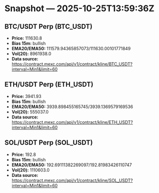 # Snapshot — 2025-10-25T13:59:36Z

## BTC/USDT Perp (BTC_USDT)
- **Price:** 111630.8
- **Bias 15m:** bullish
- **EMA20/EMA50:** 111579.94365857073/111630.00101771849
- **Vol(20):** 8961938.0
- **Data source:** https://contract.mexc.com/api/v1/contract/kline/BTC_USDT?interval=Min1&limit=60

## ETH/USDT Perp (ETH_USDT)
- **Price:** 3941.93
- **Bias 15m:** bullish
- **EMA20/EMA50:** 3939.898455165745/3939.1369579169536
- **Vol(20):** 555037.0
- **Data source:** https://contract.mexc.com/api/v1/contract/kline/ETH_USDT?interval=Min1&limit=60

## SOL/USDT Perp (SOL_USDT)
- **Price:** 192.8
- **Bias 15m:** bullish
- **EMA20/EMA50:** 192.69111382269097/192.81983426110747
- **Vol(20):** 1110603.0
- **Data source:** https://contract.mexc.com/api/v1/contract/kline/SOL_USDT?interval=Min1&limit=60
